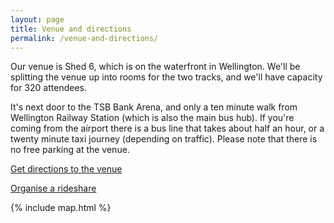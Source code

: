 ```yaml
---
layout: page
title: Venue and directions
permalink: /venue-and-directions/
---
```


Our venue is Shed 6, which is on the waterfront in Wellington. We'll be
splitting the venue up into rooms for the two tracks, and we'll have capacity
for 320 attendees.

It's next door to the TSB Bank Arena, and only a ten minute walk from Wellington
Railway Station (which is also the main bus hub). If you're coming from the
airport there is a bus line that takes about half an hour, or a twenty minute
taxi journey (depending on traffic). Please note that there is no free parking
at the venue.

[Get directions to the venue](https://www.google.com/maps/dir//Shed+6+Queens+Wharf,+Wellington+6140,+New+Zealand/@-41.2864242,174.7762345,16z/data=!4m15!1m6!3m5!1s0x0:0x5b58f88289e01f90!2sShed+6!8m2!3d-41.285877!4d174.7793088!4m7!1m0!1m5!1m1!1s0x6d38afd39d4fe999:0x5b58f88289e01f90!2m2!1d174.7793088!2d-41.2858772?hl=en-US)

[Organise a rideshare](https://docs.google.com/spreadsheets/d/1ZaFYoPoAxdjZKVNO-EyINGQNj98kJNxptehJxKZquBU/edit?usp=sharing)

{% include map.html %}
